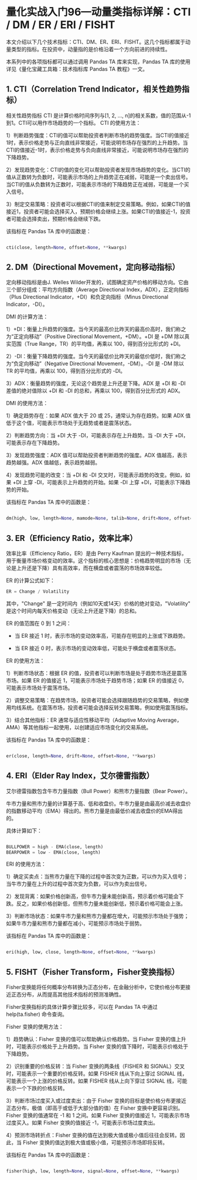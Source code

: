 # 量化实战入门96—动量类指标详解：CTI / DM / ER / ERI / FISHT 

本文介绍以下几个技术指标：CTI、DM、ER、ERI、FISHT。这几个指标都属于动量类型的指标。在投资中，动量指的是价格沿着一个方向前进的持续性。

本系列中的各项指标都可以通过调用 Pandas TA 库来实现，Pandas TA 库的使用详见《量化宝藏工具箱：技术指标库 Pandas TA 教程》一文。
## 1. CTI（Correlation Trend Indicator，相关性趋势指标）

相关性趋势指标 CTI 是计算价格时间序列与[1, 2, ..., n]的相关系数，值的范围从-1到1。CTI可以用作市场趋势的一个指标。
CTI 的使用方法：

1）判断趋势强度：CTI的值可以帮助投资者判断市场的趋势强度。当CTI的值接近1时，表示价格走势与正向直线非常接近，可能说明市场存在强烈的上升趋势。当CTI的值接近-1时，表示价格走势与负向直线非常接近，可能说明市场存在强烈的下降趋势。

2）发现趋势变化：CTI的值的变化可以帮助投资者发现市场趋势的变化。当CTI的值从正数转为负数时，可能表示市场的上升趋势正在减弱，可能是一个卖出信号。当CTI的值从负数转为正数时，可能表示市场的下降趋势正在减弱，可能是一个买入信号。

3）制定交易策略：投资者可以根据CTI的值来制定交易策略。例如，如果CTI的值接近1，投资者可能会选择买入，预期价格会继续上涨。如果CTI的值接近-1，投资者可能会选择卖出，预期价格会继续下跌。

该指标在 Pandas TA 库中的函数是：

```python 

cti(close, length=None, offset=None, **kwargs)

```

## 2. DM（Directional Movement，定向移动指标）
定向移动指标是由J. Welles Wilder开发的，试图确定资产价格的移动方向。它由三个部分组成：平均方向指数（Average Directional Index，ADX），正定向指标（Plus Directional Indicator，+DI）和负定向指标（Minus Directional Indicator，-DI）。

DMI 的计算方法：

1）+DI：衡量上升趋势的强度。当今天的最高价比昨天的最高价高时，我们称之为“正定向移动”（Positive Directional Movement，+DM）。+DI 是 +DM 除以真实范围（True Range，TR）的平均值，再乘以 100，得到百分比形式的 +DI。

2）-DI：衡量下降趋势的强度。当今天的最低价比昨天的最低价低时，我们称之为“负定向移动”（Negative Directional Movement，-DM）。-DI 是 -DM 除以 TR 的平均值，再乘以 100，得到百分比形式的 -DI。

3）ADX：衡量趋势的强度，无论这个趋势是上升还是下降。ADX 是 +DI 和 -DI 差值的绝对值除以 +DI 和 -DI 的总和，再乘以 100，得到百分比形式的 ADX。

DMI 的使用方法：

1）确定趋势存在：如果 ADX 值大于 20 或 25，通常认为存在趋势。如果 ADX 值低于这个值，可能表示市场处于无趋势或者是震荡状态。

2）判断趋势方向：当 +DI 大于 -DI，可能表示存在上升趋势。当 -DI 大于 +DI，可能表示存在下降趋势。

3）发现趋势强度：ADX 值可以帮助投资者判断趋势的强度。ADX 值越高，表示趋势越强。ADX 值越低，表示趋势越弱。

4）发现趋势可能的改变：当 +DI 和 -DI 交叉时，可能表示趋势的改变。例如，如果 +DI 上穿 -DI，可能表示上升趋势的开始。如果 -DI 上穿 +DI，可能表示下降趋势的开始。

该指标在 Pandas TA 库中的函数是：

```python 

dm(high, low, length=None, mamode=None, talib=None, drift=None, offset=None, **kwargs)

```

## 3. ER（Efficiency Ratio，效率比率）
效率比率（Efficiency Ratio，ER）是由 Perry Kaufman 提出的一种技术指标，用于衡量市场价格变动的效率。这个指标的核心思想是：价格趋势明显的市场（无论是上升还是下降）具有高效率，而在横盘或者震荡的市场效率较低。

ER 的计算公式如下：

```python
ER = Change / Volatility

```

其中，"Change" 是一定时间内（例如10天或14天）价格的绝对变动，"Volatility" 是这个时间内每天价格变动（无论上升还是下降）的总和。

ER 的值范围在 0 到 1 之间：

- 当 ER 接近 1 时，表示市场的变动效率高，可能存在明显的上涨或下跌趋势。

- 当 ER 接近 0 时，表示市场的变动效率低，可能处于横盘或者震荡状态。

ER 的使用方法：

1）判断市场状态：根据 ER 的值，投资者可以判断市场是处于趋势市场还是震荡市场。如果 ER 的值接近 1，可能表示市场处于趋势市场；如果 ER 的值接近 0，可能表示市场处于震荡市场。

2）调整交易策略：在趋势市场，投资者可能会选择跟随趋势的交易策略，例如使用均线系统。在震荡市场，投资者可能会选择反转交易策略，例如使用震荡指标。

3）结合其他指标：ER 通常与适应性移动平均（Adaptive Moving Average，AMA）等其他指标一起使用，以创建适应市场变化的交易系统。

该指标在 Pandas TA 库中的函数是：

```python 

er(close, length=None, drift=None, offset=None, **kwargs)

```
## 4. ERI（Elder Ray Index，艾尔德雷指数）

艾尔德雷指数包含牛市力量指数（Bull Power）和熊市力量指数（Bear Power）。

牛市力量和熊市力量的计算基于高、低和收盘价。牛市力量是由最高价减去收盘价的指数移动平均（EMA）得出的。熊市力量是由最低价减去收盘价的EMA得出的。

具体计算如下：

```python 

BULLPOWER = high - EMA(close, length)
BEARPOWER = low - EMA(close, length)

```

ERI 的使用方法：

1）确定买卖点：当熊市力量在下降的过程中首次变为正数，可以作为买入信号；当牛市力量在上升的过程中首次变为负数，可以作为卖出信号。

2）发现背离：如果价格创新高，但牛市力量未能创新高，预示着价格可能会下跌。反之，如果价格创新低，但熊市力量未能创新低，预示着价格可能会上涨。

3）判断市场状态：如果牛市力量和熊市力量都在增大，可能预示市场处于强势；如果牛市力量和熊市力量都在减小，可能预示市场处于弱势。

该指标在 Pandas TA 库中的函数是：

```python

eri(high, low, close, length=None, offset=None, **kwargs)

```

## 5. FISHT（Fisher Transform，Fisher变换指标）

Fisher变换能将任何概率分布转换为正态分布，在金融分析中，它使价格分布更接近正态分布，从而提高其他技术指标的预测准确性。

Fisher变换指标的具体计算步骤比较多，可以在 Pandas TA 中通过 help(ta.fisher) 命令查询。

Fisher 变换的使用方法：

1）趋势确认：Fisher 变换的值可以帮助确认价格趋势。当 Fisher 变换的值上升时，可能表示价格处于上升趋势。当 Fisher 变换的值下降时，可能表示价格处于下降趋势。

2）识别重要的价格反转：当 Fisher 变换的两条线（FISHER 和 SIGNAL）交叉时，可能表示一个重要的价格反转。如果 FISHER 线从下向上穿过 SIGNAL 线，可能表示一个上涨的价格反转。如果 FISHER 线从上向下穿过 SIGNAL 线，可能表示一个下跌的价格反转。

3）判断市场过度买入或过度卖出：由于 Fisher 变换的目标是使价格分布更接近正态分布，极值（即高于或低于大部分值的值）在 Fisher 变换中更容易识别。Fisher 变换的值通常在 -1 和 1 之间。如果 Fisher 变换的值接近 1，可能表示市场过度买入。如果 Fisher 变换的值接近 -1，可能表示市场过度卖出。

4）预测市场转折点：Fisher 变换的值在达到极大值或极小值后往往会反转。因此，当 Fisher 变换的值达到极大值或极小值，可能预示市场即将反转。

该指标在 Pandas TA 库中的函数是：
```python

fisher(high, low, length=None, signal=None, offset=None, **kwargs)

```